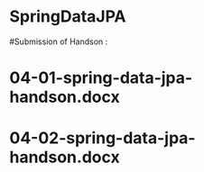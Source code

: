 # SpringDataJPA

#Submission of Handson :
# 04-01-spring-data-jpa-handson.docx
# 04-02-spring-data-jpa-handson.docx
